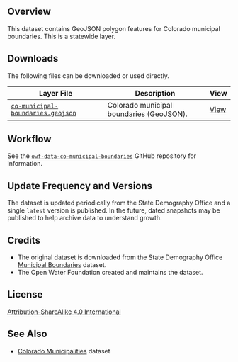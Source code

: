## Overview ##

This dataset contains GeoJSON polygon features for Colorado municipal boundaries.
This is a statewide layer.

## Downloads ##

The following files can be downloaded or used directly.

| **Layer File** | **Description** | **View** |
| -- | -- | -- |
| [`co-municipal-boundaries.geojson`](latest/co-municipal-boundaries.geojson) | Colorado municipal boundaries (GeoJSON). | [View](https://gavinr.github.io/geojson-viewer/?url=https://data.openwaterfoundation.org/state/co/sdo/municipal-boundaries/latest/co-municipal-boundaries.geojson) |

## Workflow ##

See the [`owf-data-co-municipal-boundaries`](https://github.com/OpenWaterFoundation/owf-data-co-municipal-boundaries)
GitHub repository for information.

## Update Frequency and Versions ##

The dataset is updated periodically from the State Demography Office and a single `latest` version is published.
In the future, dated snapshots may be published to help archive data to understand growth.

## Credits ##

* The original dataset is downloaded from the State Demography Office
  [Municipal Boundaries](https://demography.dola.colorado.gov/assets/html/gis.html) dataset.
* The Open Water Foundation created and maintains the dataset.

## License ##

[Attribution-ShareAlike 4.0 International](https://creativecommons.org/licenses/by-sa/4.0/)

## See Also ##

* [Colorado Municipalities](https://data.openwaterfoundation.org/state/co/owf/municipalities) dataset
